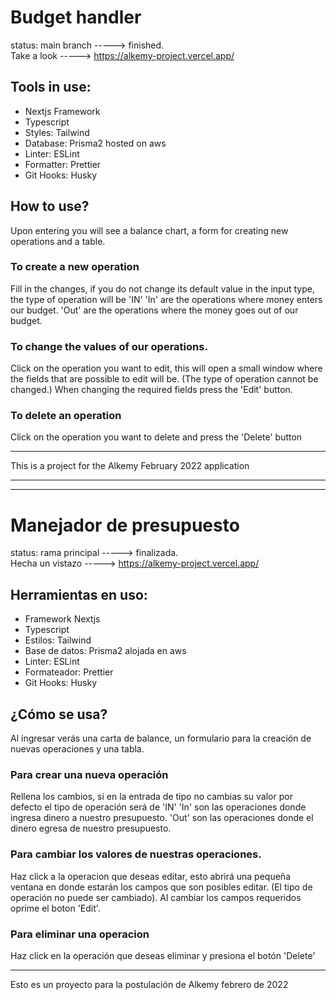 # Budget handler

status: main branch -----> finished.
\
Take a look -----> https://alkemy-project.vercel.app/

## Tools in use:

- Nextjs Framework
- Typescript
- Styles: Tailwind
- Database: Prisma2 hosted on aws
- Linter: ESLint
- Formatter: Prettier
- Git Hooks: Husky

## How to use?

Upon entering you will see a balance chart, a form for creating new operations and a table.

### To create a new operation

Fill in the changes, if you do not change its default value in the input type, the type of operation will be 'IN'
'In' are the operations where money enters our budget.
'Out' are the operations where the money goes out of our budget.

### To change the values ​​of our operations.

Click on the operation you want to edit, this will open a small window where the fields that are possible to edit will be. (The type of operation cannot be changed.)
When changing the required fields press the 'Edit' button.

### To delete an operation

Click on the operation you want to delete and press the 'Delete' button

---

This is a project for the Alkemy February 2022 application

---

---

# Manejador de presupuesto

status: rama principal -----> finalizada.
\
Hecha un vistazo -----> https://alkemy-project.vercel.app/

## Herramientas en uso:

- Framework Nextjs
- Typescript
- Estilos: Tailwind
- Base de datos: Prisma2 alojada en aws
- Linter: ESLint
- Formateador: Prettier
- Git Hooks: Husky

## ¿Cómo se usa?

Al ingresar verás una carta de balance, un formulario para la creación de nuevas operaciones y una tabla.

### Para crear una nueva operación

Rellena los cambios, si en la entrada de tipo no cambias su valor por defecto el tipo de operación será de 'IN'
'In' son las operaciones donde ingresa dinero a nuestro presupuesto.
'Out' son las operaciones donde el dinero egresa de nuestro presupuesto.

### Para cambiar los valores de nuestras operaciones.

Haz click a la operacion que deseas editar, esto abrirá una pequeña ventana en donde estarán los campos que son posibles editar. (El tipo de operación no puede ser cambiado).
Al cambiar los campos requeridos oprime el boton 'Edit'.

### Para eliminar una operacion

Haz click en la operación que deseas eliminar y presiona el botón 'Delete'

---

Esto es un proyecto para la postulación de Alkemy febrero de 2022
